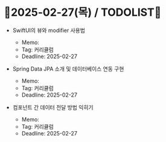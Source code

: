 # 📝2025-02-27(목) / TODOLIST📝
- SwiftUI의 뷰와 modifier 사용법
  - Memo: 
  - Tag: 커리큘럼
  - Deadline: 2025-02-27

- Spring Data JPA 소개 및 데이터베이스 연동 구현
  - Memo: 
  - Tag: 커리큘럼
  - Deadline: 2025-02-27

- 컴포넌트 간 데이터 전달 방법 익히기
  - Memo: 
  - Tag: 커리큘럼
  - Deadline: 2025-02-27